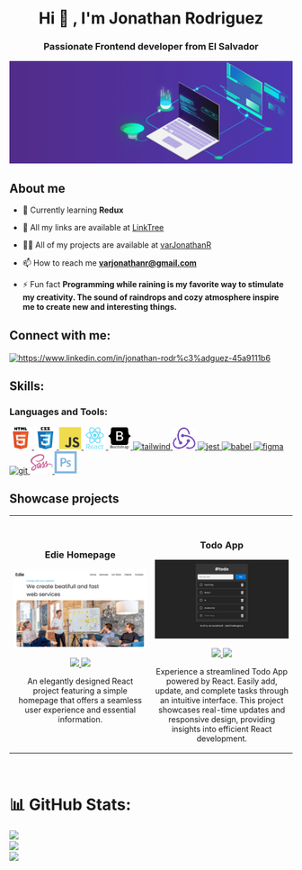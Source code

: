 <div align="center">
  <h1 align="center">Hi 👋 , I'm Jonathan Rodriguez</h1>
  <h3 align="center">Passionate Frontend developer from El Salvador</h3>
  <img align="rigth" alt="Hero Frontend" src="https://github.com/varJonathanR/varJonathanR/blob/main/herofrontend.gif">
</div>

## About me

- 🌱 Currently learning **Redux**
  
- 🔗 All my links are available at [LinkTree](https://linktr.ee/varjonathanr)

- 👨‍💻 All of my projects are available at [varJonathanR](https://varjonathanrv1.netlify.app/)

- 📫 How to reach me **varjonathanr@gmail.com**

- ⚡ Fun fact **Programming while raining is my favorite way to stimulate my creativity. The sound of raindrops and cozy atmosphere inspire me to create new and interesting things.**

## Connect with me:
<p align="left">
<a href="https://www.linkedin.com/in/jonathan-rodr%c3%adguez-45a9111b6" target="blank"><img align="center" src="https://raw.githubusercontent.com/rahuldkjain/github-profile-readme-generator/master/src/images/icons/Social/linked-in-alt.svg" alt="https://www.linkedin.com/in/jonathan-rodr%c3%adguez-45a9111b6" height="30" width="40" /></a>
</p>

## Skills:
<p align="left">  
  <h3 align="left">Languages and Tools:</h3>
  <a href="https://www.w3.org/html/" target="_blank" rel="noreferrer"> 
    <img src="https://raw.githubusercontent.com/devicons/devicon/master/icons/html5/html5-original-wordmark.svg" alt="html5" width="40" height="40"/> 
  </a> 
  <a href="https://www.w3schools.com/css/" target="_blank" rel="noreferrer"> 
    <img src="https://raw.githubusercontent.com/devicons/devicon/master/icons/css3/css3-original-wordmark.svg" alt="css3" width="40" height="40"/> 
  </a>  
  <a href="https://developer.mozilla.org/en-US/docs/Web/JavaScript" target="_blank" rel="noreferrer"> 
    <img src="https://raw.githubusercontent.com/devicons/devicon/master/icons/javascript/javascript-original.svg" alt="javascript" width="40" height="40"/> 
  </a>
  <a href="https://reactjs.org/" target="_blank" rel="noreferrer"> 
    <img src="https://raw.githubusercontent.com/devicons/devicon/master/icons/react/react-original-wordmark.svg" alt="react" width="40" height="40"/> 
  </a>  
  <a href="https://getbootstrap.com" target="_blank" rel="noreferrer"> 
    <img src="https://raw.githubusercontent.com/devicons/devicon/master/icons/bootstrap/bootstrap-plain-wordmark.svg" alt="bootstrap" width="40" height="40"/> 
  </a> 
  <a href="https://tailwindcss.com/" target="_blank" rel="noreferrer"> 
    <img src="https://www.vectorlogo.zone/logos/tailwindcss/tailwindcss-icon.svg" alt="tailwind" width="40" height="40"/> 
  </a>
  <a href="https://redux.js.org" target="_blank" rel="noreferrer"> 
    <img src="https://raw.githubusercontent.com/devicons/devicon/master/icons/redux/redux-original.svg" alt="redux" width="40" height="40"/> </a>
  <a href="https://jestjs.io" target="_blank" rel="noreferrer"> 
    <img src="https://www.vectorlogo.zone/logos/jestjsio/jestjsio-icon.svg" alt="jest" width="40" height="40"/> 
  </a>
  <a href="https://babeljs.io/" target="_blank" rel="noreferrer"> 
    <img src="https://www.vectorlogo.zone/logos/babeljs/babeljs-icon.svg" alt="babel" width="40" height="40"/> 
  </a>
  <a href="https://www.figma.com/" target="_blank" rel="noreferrer"> 
    <img src="https://www.vectorlogo.zone/logos/figma/figma-icon.svg" alt="figma" width="40" height="40"/> </a> <a href="https://git-scm.com/" target="_blank" rel="noreferrer"> <img src="https://www.vectorlogo.zone/logos/git-scm/git-scm-icon.svg" alt="git" width="40" height="40"/> 
  </a>
  <a href="https://sass-lang.com" target="_blank" rel="noreferrer"> 
    <img src="https://raw.githubusercontent.com/devicons/devicon/master/icons/sass/sass-original.svg" alt="sass" width="40" height="40"/> 
  </a>
  <a href="https://www.photoshop.com/en" target="_blank" rel="noreferrer"> 
    <img src="https://raw.githubusercontent.com/devicons/devicon/master/icons/photoshop/photoshop-line.svg" alt="photoshop" width="40" height="40"/> 
  </a>
</p>

## **Showcase** projects

<table>
<tr>
  <td width="50%">
    <h3 align="center">Edie Homepage</h3>
    <div align="center">
      <a href="https://edie-homepage-varjonathanr.netlify.app/" target="_blank"><img src="https://github.com/varJonathanR/edie-homepage/blob/main/src/assets/edie-homepage-preview.png" width="400" alt="Edie homepage preview"></a>
        <p>
          <a href="https://github.com/varJonathanR/edie-homepage.git" target="_blank">
            <img src="https://img.shields.io/badge/CODE-ff9?style=for-the-badge&logo=github&logoColor=black">
          </a>
          <a href="https://edie-homepage-varjonathanr.netlify.app/" target="_blank">
            <img src="https://img.shields.io/badge/DEMO-blue?style=for-the-badge&color=fbfc40">
          </a>
        </p>
        <p>An elegantly designed React project featuring a simple homepage that offers a seamless user experience and essential information.</p>
      </div>                                                                               
  </td>
  <td width="50%">
    <br>
    <h3 align="center">Todo App</h3>
    <div align="center">                                       
      <a href="https://todo-app-varjonathanr.netlify.app/" target="_blank"><img src="https://github.com/varJonathanR/todo-app/blob/main/src/assets/todo-app_preview.png" width="400" alt="Todo App preview"></a>
      <br>
      <p>
        <a href="https://github.com/varJonathanR/todo-app" target="_blank">
          <img src="https://img.shields.io/badge/CODE-80ffaa?style=for-the-badge&logo=github&logoColor=black">
       </a>
        <a href="https://todo-app-varjonathanr.netlify.app/" target="_blank">
         <img src="https://img.shields.io/badge/DEM0-green?style=for-the-badge&color=3fFD7f">
        </a>
      </p>
      <p>Experience a streamlined Todo App powered by React. Easily add, update, and complete tasks through an intuitive interface. This project showcases real-time updates and responsive design, providing insights into efficient React development.</p>
     </div>                                                             
    </table>                                                                                 
  </div>
<br>

# 📊 GitHub Stats:
![](https://github-readme-stats.vercel.app/api?username=varJonathanR&theme=nightowl&hide_border=false&include_all_commits=true&count_private=true)<br/>
![](https://github-readme-streak-stats.herokuapp.com/?user=varJonathanR&theme=nightowl&hide_border=false)<br/>
![](https://github-readme-stats.vercel.app/api/top-langs/?username=varJonathanR&theme=nightowl&hide_border=false&include_all_commits=true&count_private=true&layout=compact)
